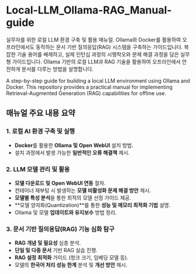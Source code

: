 # Local-LLM_Ollama-RAG_Manual-guide
실무자를 위한 로컬 LLM 환경 구축 및 활용 매뉴얼. Ollama와 Docker를 활용하여 오프라인에서도 동작하는 문서 기반 질의응답(RAG) 시스템을 구축하는 가이드입니다. 복잡한 기술 용어를 배제하고, 실제 인턴십 과정의 시행착오와 문제 해결 과정을 담은 실무형 가이드입니다. Ollama 기반의 로컬 LLM과 RAG 기술을 활용하여 오프라인에서 안전하게 문서를 다루는 방법을 설명합니다.

A step-by-step guide for building a local LLM environment using Ollama and Docker. This repository provides a practical manual for implementing Retrieval-Augmented Generation (RAG) capabilities for offline use.

## 매뉴얼 주요 내용 요약

### 1. 로컬 AI 환경 구축 및 실행
-   **Docker**를 활용한 **Ollama 및 Open WebUI** 설치 방법.
-   설치 과정에서 발생 가능한 **일반적인 오류 해결책** 제시.

### 2. LLM 모델 관리 및 활용
-   **모델 다운로드 및 Open WebUI 연동** 절차.
-   컨테이너 재부팅 시 발생하는 **모델 비활성화 문제 해결 방안** 제시.
-   **모델별 특성 분석**을 통한 최적의 모델 선정 가이드 제공.
-   **모델 양자화(Quantization)**를 통한 **성능 및 메모리 최적화 기법** 설명.
-   Ollama 및 모델 **업데이트와 유지보수** 방법 정리.

### 3. 문서 기반 질의응답(RAG) 기능 심화 탐구
-   **RAG 개념 및 필요성** 심층 분석.
-   **단일 및 다중 문서** 기반 RAG 실습 진행.
-   **RAG 설정 최적화** 가이드 (청크 크기, 임베딩 모델 등).
-   모델의 **한국어 처리 성능 한계** 분석 및 **개선 방안** 제시.